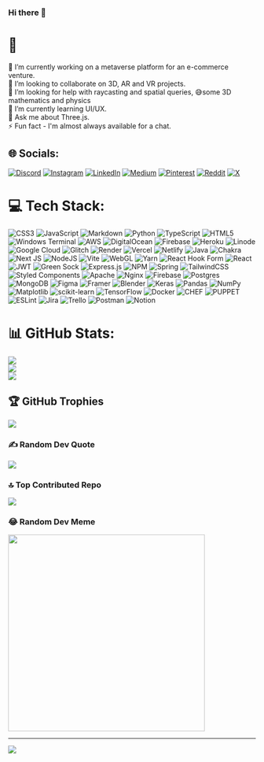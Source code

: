### Hi there 👋 
# 💫 
🔭 I’m currently working on a metaverse platform for an e-commerce venture.<br>👯 I’m looking to collaborate on 3D, AR and VR projects.<br>🤝 I’m looking for help with  raycasting and spatial queries, 😅some 3D mathematics and physics<br>🌱 I’m currently learning UI/UX.<br>💬 Ask me about Three.js.<br>⚡ Fun fact - I'm almost always available for a chat.


## 🌐 Socials:
[![Discord](https://img.shields.io/badge/Discord-%237289DA.svg?logo=discord&logoColor=white)](https://discord.gg/https://discord.gg/6H4VKpZT) [![Instagram](https://img.shields.io/badge/Instagram-%23E4405F.svg?logo=Instagram&logoColor=white)](https://instagram.com/jxstwieslaw_) [![LinkedIn](https://img.shields.io/badge/LinkedIn-%230077B5.svg?logo=linkedin&logoColor=white)](https://linkedin.com/in/wieslaw-samushonga-3b3913154) [![Medium](https://img.shields.io/badge/Medium-12100E?logo=medium&logoColor=white)](https://medium.com/@youngswiesysams) [![Pinterest](https://img.shields.io/badge/Pinterest-%23E60023.svg?logo=Pinterest&logoColor=white)](https://pinterest.com/jxstwieslaw) [![Reddit](https://img.shields.io/badge/Reddit-%23FF4500.svg?logo=Reddit&logoColor=white)](https://reddit.com/user/jxstWieslaw) [![X](https://img.shields.io/badge/X-black.svg?logo=X&logoColor=white)](https://x.com/wiesysams1) 

# 💻 Tech Stack:
![CSS3](https://img.shields.io/badge/css3-%231572B6.svg?style=flat&logo=css3&logoColor=white) ![JavaScript](https://img.shields.io/badge/javascript-%23323330.svg?style=flat&logo=javascript&logoColor=%23F7DF1E) ![Markdown](https://img.shields.io/badge/markdown-%23000000.svg?style=flat&logo=markdown&logoColor=white) ![Python](https://img.shields.io/badge/python-3670A0?style=flat&logo=python&logoColor=ffdd54) ![TypeScript](https://img.shields.io/badge/typescript-%23007ACC.svg?style=flat&logo=typescript&logoColor=white) ![HTML5](https://img.shields.io/badge/html5-%23E34F26.svg?style=flat&logo=html5&logoColor=white) ![Windows Terminal](https://img.shields.io/badge/Windows%20Terminal-%234D4D4D.svg?style=flat&logo=windows-terminal&logoColor=white) ![AWS](https://img.shields.io/badge/AWS-%23FF9900.svg?style=flat&logo=amazon-aws&logoColor=white) ![DigitalOcean](https://img.shields.io/badge/DigitalOcean-%230167ff.svg?style=flat&logo=digitalOcean&logoColor=white) ![Firebase](https://img.shields.io/badge/firebase-%23039BE5.svg?style=flat&logo=firebase) ![Heroku](https://img.shields.io/badge/heroku-%23430098.svg?style=flat&logo=heroku&logoColor=white) ![Linode](https://img.shields.io/badge/linode-00A95C?style=flat&logo=linode&logoColor=white) ![Google Cloud](https://img.shields.io/badge/GoogleCloud-%234285F4.svg?style=flat&logo=google-cloud&logoColor=white) ![Glitch](https://img.shields.io/badge/glitch-%233333FF.svg?style=flat&logo=glitch&logoColor=white) ![Render](https://img.shields.io/badge/Render-%46E3B7.svg?style=flat&logo=render&logoColor=white) ![Vercel](https://img.shields.io/badge/vercel-%23000000.svg?style=flat&logo=vercel&logoColor=white) ![Netlify](https://img.shields.io/badge/netlify-%23000000.svg?style=flat&logo=netlify&logoColor=#00C7B7) ![Java](https://img.shields.io/badge/java-%23ED8B00.svg?style=flat&logo=openjdk&logoColor=white) ![Chakra](https://img.shields.io/badge/chakra-%234ED1C5.svg?style=flat&logo=chakraui&logoColor=white) ![Next JS](https://img.shields.io/badge/Next-black?style=flat&logo=next.js&logoColor=white) ![NodeJS](https://img.shields.io/badge/node.js-6DA55F?style=flat&logo=node.js&logoColor=white) ![Vite](https://img.shields.io/badge/vite-%23646CFF.svg?style=flat&logo=vite&logoColor=white) ![WebGL](https://img.shields.io/badge/WebGL-990000?logo=webgl&logoColor=white&style=flat) ![Yarn](https://img.shields.io/badge/yarn-%232C8EBB.svg?style=flat&logo=yarn&logoColor=white) ![React Hook Form](https://img.shields.io/badge/React%20Hook%20Form-%23EC5990.svg?style=flat&logo=reacthookform&logoColor=white) ![React](https://img.shields.io/badge/react-%2320232a.svg?style=flat&logo=react&logoColor=%2361DAFB) ![JWT](https://img.shields.io/badge/JWT-black?style=flat&logo=JSON%20web%20tokens) ![Green Sock](https://img.shields.io/badge/green%20sock-88CE02?style=flat&logo=greensock&logoColor=white) ![Express.js](https://img.shields.io/badge/express.js-%23404d59.svg?style=flat&logo=express&logoColor=%2361DAFB) ![NPM](https://img.shields.io/badge/NPM-%23CB3837.svg?style=flat&logo=npm&logoColor=white) ![Spring](https://img.shields.io/badge/spring-%236DB33F.svg?style=flat&logo=spring&logoColor=white) ![TailwindCSS](https://img.shields.io/badge/tailwindcss-%2338B2AC.svg?style=flat&logo=tailwind-css&logoColor=white) ![Styled Components](https://img.shields.io/badge/styled--components-DB7093?style=flat&logo=styled-components&logoColor=white) ![Apache](https://img.shields.io/badge/apache-%23D42029.svg?style=flat&logo=apache&logoColor=white) ![Nginx](https://img.shields.io/badge/nginx-%23009639.svg?style=flat&logo=nginx&logoColor=white) ![Firebase](https://img.shields.io/badge/Firebase-039BE5?style=flat&logo=Firebase&logoColor=white) ![Postgres](https://img.shields.io/badge/postgres-%23316192.svg?style=flat&logo=postgresql&logoColor=white) ![MongoDB](https://img.shields.io/badge/MongoDB-%234ea94b.svg?style=flat&logo=mongodb&logoColor=white) ![Figma](https://img.shields.io/badge/figma-%23F24E1E.svg?style=flat&logo=figma&logoColor=white) ![Framer](https://img.shields.io/badge/Framer-black?style=flat&logo=framer&logoColor=blue) ![Blender](https://img.shields.io/badge/blender-%23F5792A.svg?style=flat&logo=blender&logoColor=white) ![Keras](https://img.shields.io/badge/Keras-%23D00000.svg?style=flat&logo=Keras&logoColor=white) ![Pandas](https://img.shields.io/badge/pandas-%23150458.svg?style=flat&logo=pandas&logoColor=white) ![NumPy](https://img.shields.io/badge/numpy-%23013243.svg?style=flat&logo=numpy&logoColor=white) ![Matplotlib](https://img.shields.io/badge/Matplotlib-%23ffffff.svg?style=flat&logo=Matplotlib&logoColor=black) ![scikit-learn](https://img.shields.io/badge/scikit--learn-%23F7931E.svg?style=flat&logo=scikit-learn&logoColor=white) ![TensorFlow](https://img.shields.io/badge/TensorFlow-%23FF6F00.svg?style=flat&logo=TensorFlow&logoColor=white) ![Docker](https://img.shields.io/badge/docker-%230db7ed.svg?style=flat&logo=docker&logoColor=white) ![CHEF](https://img.shields.io/badge/Chef-02303A.svg?style=flat&logo=Chef&logoColor=white&color=%23F09820) ![PUPPET](https://img.shields.io/badge/Puppet-02303A.svg?style=flat&logo=Puppet&logoColor=white&color=%23FFAE1A) ![ESLint](https://img.shields.io/badge/ESLint-4B3263?style=flat&logo=eslint&logoColor=white) ![Jira](https://img.shields.io/badge/jira-%230A0FFF.svg?style=flat&logo=jira&logoColor=white) ![Trello](https://img.shields.io/badge/Trello-%23026AA7.svg?style=flat&logo=Trello&logoColor=white) ![Postman](https://img.shields.io/badge/Postman-FF6C37?style=flat&logo=postman&logoColor=white) ![Notion](https://img.shields.io/badge/Notion-%23000000.svg?style=flat&logo=notion&logoColor=white)

# 📊 GitHub Stats:
![](https://github-readme-stats.vercel.app/api?username=JxstWieslaw&theme=onedark&hide_border=true&include_all_commits=true&count_private=false)<br/>
![](https://github-readme-streak-stats.herokuapp.com/?user=JxstWieslaw&theme=onedark&hide_border=true)<br/>
![](https://github-readme-stats.vercel.app/api/top-langs/?username=JxstWieslaw&theme=onedark&hide_border=true&include_all_commits=true&count_private=true&layout=compact)

## 🏆 GitHub Trophies
![](https://github-profile-trophy.vercel.app/?username=JxstWieslaw&theme=onedark&no-frame=true&no-bg=false&margin-w=4)

### ✍️ Random Dev Quote
![](https://quotes-github-readme.vercel.app/api?type=horizontal&theme=dark)

### 🔝 Top Contributed Repo
![](https://github-contributor-stats.vercel.app/api?username=JxstWieslaw&limit=5&theme=dark&combine_all_yearly_contributions=true)

### 😂 Random Dev Meme
<img src='https://randommeme-five.vercel.app/' style="height: 400px;"/>

---
[![](https://visitcount.itsvg.in/api?id=JxstWieslaw&icon=9&color=2)](https://visitcount.itsvg.in)

<!-- Proudly created with GPRM ( https://gprm.itsvg.in ) -->
